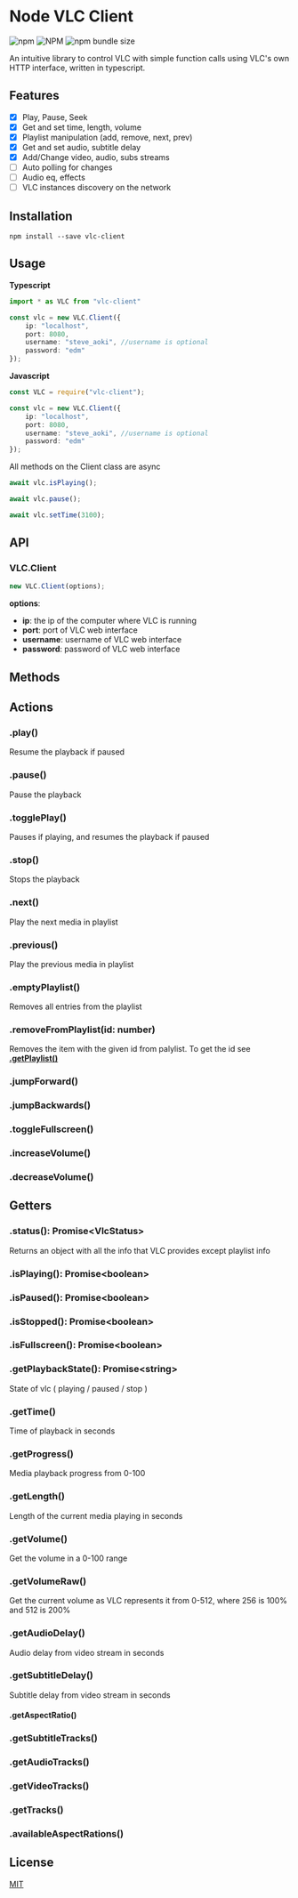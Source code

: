 # Node VLC Client

![npm](https://img.shields.io/npm/v/vlc-client?style=for-the-badge)
![NPM](https://img.shields.io/npm/l/vlc-client?color=crimson&style=for-the-badge)
![npm bundle size](https://img.shields.io/bundlephobia/min/vlc-client?color=green&label=size&style=for-the-badge)


An intuitive library to control VLC with simple function calls 
using VLC's own HTTP interface, written in typescript.

## Features

- [x] Play, Pause, Seek
- [x] Get and set time, length, volume
- [x] Playlist manipulation (add, remove, next, prev)
- [x] Get and set audio, subtitle delay
- [x] Add/Change video, audio, subs streams
- [ ] Auto polling for changes
- [ ] Audio eq, effects
- [ ] VLC instances discovery on the network

## Installation

```shell script
npm install --save vlc-client
```

## Usage

**Typescript**
```typescript
import * as VLC from "vlc-client"

const vlc = new VLC.Client({
    ip: "localhost",
    port: 8080,
    username: "steve_aoki", //username is optional
    password: "edm"
});
```

**Javascript**
```typescript
const VLC = require("vlc-client");

const vlc = new VLC.Client({
    ip: "localhost",
    port: 8080,
    username: "steve_aoki", //username is optional
    password: "edm"
});
```

All methods on the Client class are async
```typescript
await vlc.isPlaying();

await vlc.pause();

await vlc.setTime(3100);
```

## API

### VLC.Client
```typescript
new VLC.Client(options);
```

**options**:
- **ip**: the ip of the computer where VLC is running
- **port**: port of VLC web interface
- **username**: username of VLC web interface
- **password**: password of VLC web interface

## **Methods**

## Actions
### .play()
Resume the playback if paused

### .pause()
Pause the playback

### .togglePlay()
Pauses if playing, and resumes the playback if paused

### .stop()
Stops the playback

### .next()
Play the next media in playlist

### .previous()
Play the previous media in playlist

### .emptyPlaylist()
Removes all entries from the playlist

### .removeFromPlaylist(id: number)
Removes the item with the given id from palylist.
To get the id see [**.getPlaylist()**](#getPlaylist)

### .jumpForward()


### .jumpBackwards()


### .toggleFullscreen()


### .increaseVolume()


### .decreaseVolume()

## Getters

### .status(): Promise\<VlcStatus\>
Returns an object with all the info that VLC provides except playlist info

### .isPlaying(): Promise\<boolean\>


### .isPaused(): Promise\<boolean\>


### .isStopped(): Promise\<boolean\>


### .isFullscreen(): Promise\<boolean\>


### .getPlaybackState(): Promise\<string\>
State of vlc ( playing / paused / stop )

### .getTime()
Time of playback in seconds

### .getProgress()
Media playback progress from 0-100

### .getLength()
Length of the current media playing in seconds

### .getVolume()
Get the volume in a 0-100 range

### .getVolumeRaw()
Get the current volume as VLC represents it
from 0-512, where 256 is 100% and 512 is 200%

### .getAudioDelay()
Audio delay from video stream in seconds

### .getSubtitleDelay()
Subtitle delay from video stream in seconds

<h4 id="getPlaylist>
.getPlaylist()
</h4>
Returns an array of PlaylistEntries. 
See PlaylistEntry.

### .getAspectRatio()


### .getSubtitleTracks()


### .getAudioTracks()


### .getVideoTracks()


### .getTracks()


### .availableAspectRations()




## License

[MIT](LICENCE)